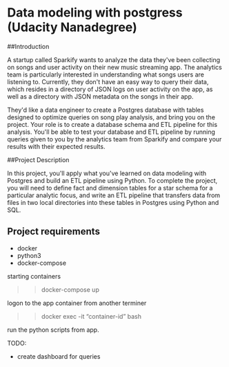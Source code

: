 # Data modeling with postgress (Udacity Nanadegree)

##Introduction

A startup called Sparkify wants to analyze the data they've been collecting 
on songs and user activity on their new music streaming app. The analytics 
team is particularly interested in understanding what songs users are 
listening to. Currently, they don't have an easy way to query their data, 
which resides in a directory of JSON logs on user activity on the app, 
as well as a directory with JSON metadata on the songs in their app.

They'd like a data engineer to create a Postgres database with 
tables designed to optimize queries on song play analysis, 
and bring you on the project. Your role is to create a database 
schema and ETL pipeline for this analysis. You'll be able to 
test your database and ETL pipeline by running queries given 
to you by the analytics team from Sparkify and compare your 
results with their expected results.

##Project Description

In this project, you'll apply what you've learned on data 
modeling with Postgres and build an ETL pipeline using Python. 
To complete the project, you will need to define fact and 
dimension tables for a star schema for a particular analytic focus, 
and write an ETL pipeline that transfers data from files 
in two local directories into these tables in Postgres 
using Python and SQL.

## Project requirements

-   docker
-   python3
-   docker-compose

starting containers
>> docker-compose up 



logon to the app container from another terminer 
>> docker exec -it “container-id” bash

run the python scripts from app. 

TODO:
- create dashboard for queries
